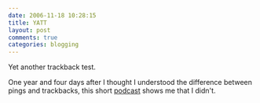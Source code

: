 ```yaml
---
date: 2006-11-18 10:28:15
title: YATT
layout: post
comments: true
categories: blogging
---
```

Yet another trackback test.

One year and four days after I thought I understood the difference
between pings and trackbacks, this short
[podcast](http://mediaservices1.com/webdev/2006/11/16/what-are-trackbacks/)
shows me that I didn't.
